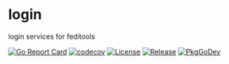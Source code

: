 # login
login services for feditools

[![Go Report Card](https://goreportcard.com/badge/github.com/feditools/login?style=flat-square)](https://goreportcard.com/report/github.com/feditools/login)
[![codecov](https://codecov.io/gh/feditools/login/branch/devel/graph/badge.svg)](https://codecov.io/gh/feditools/login)
[![License](https://img.shields.io/github/license/feditools/login)](https://www.gnu.org/licenses/gpl-3.0.en.html)
[![Release](https://img.shields.io/github/release/feditools/login.svg?style=flat-square)](https://github.com/feditools/login/releases/latest)
[![PkgGoDev](https://pkg.go.dev/badge/github.com/feditools/login)](https://pkg.go.dev/github.com/feditools/login)